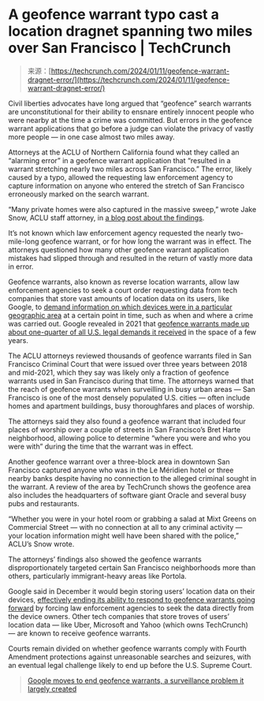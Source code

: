 <!--yml
category: 未分类
date: 2024-05-27 14:41:15
-->

# A geofence warrant typo cast a location dragnet spanning two miles over San Francisco | TechCrunch

> 来源：[https://techcrunch.com/2024/01/11/geofence-warrant-dragnet-error/](https://techcrunch.com/2024/01/11/geofence-warrant-dragnet-error/)

Civil liberties advocates have long argued that “geofence” search warrants are unconstitutional for their ability to ensnare entirely innocent people who were nearby at the time a crime was committed. But errors in the geofence warrant applications that go before a judge can violate the privacy of vastly more people — in one case almost two miles away.

Attorneys at the ACLU of Northern California found what they called an “alarming error” in a geofence warrant application that “resulted in a warrant stretching nearly two miles across San Francisco.” The error, likely caused by a typo, allowed the requesting law enforcement agency to capture information on anyone who entered the stretch of San Francisco erroneously marked on the search warrant.

“Many private homes were also captured in the massive sweep,” wrote Jake Snow, ACLU staff attorney, in [a blog post about the findings](https://www.aclunc.org/blog/cops-blanketed-san-francisco-geofence-warrants-google-was-right-protect-peoples-privacy).

It’s not known which law enforcement agency requested the nearly two-mile-long geofence warrant, or for how long the warrant was in effect. The attorneys questioned how many other geofence warrant application mistakes had slipped through and resulted in the return of vastly more data in error.

Geofence warrants, also known as reverse location warrants, allow law enforcement agencies to seek a court order requesting data from tech companies that store vast amounts of location data on its users, like Google, to [demand information on which devices were in a particular geographic area](https://techcrunch.com/2021/02/06/minneapolis-protests-geofence-warrant/) at a certain point in time, such as when and where a crime was carried out. Google revealed in 2021 that [geofence warrants made up about one-quarter of all U.S. legal demands it received](https://techcrunch.com/2021/08/19/google-geofence-warrants/) in the space of a few years.

The ACLU attorneys reviewed thousands of geofence warrants filed in San Francisco Criminal Court that were issued over three years between 2018 and mid-2021, which they say was likely only a fraction of geofence warrants used in San Francisco during that time. The attorneys warned that the reach of geofence warrants when surveilling in busy urban areas — San Francisco is one of the most densely populated U.S. cities — often include homes and apartment buildings, busy thoroughfares and places of worship.

The attorneys said they also found a geofence warrant that included four places of worship over a couple of streets in San Francisco’s Bret Harte neighborhood, allowing police to determine “where you were and who you were with” during the time that the warrant was in effect.

Another geofence warrant over a three-block area in downtown San Francisco captured anyone who was in the Le Méridien hotel or three nearby banks despite having no connection to the alleged criminal sought in the warrant. A review of the area by TechCrunch shows the geofence area also includes the headquarters of software giant Oracle and several busy pubs and restaurants.

“Whether you were in your hotel room or grabbing a salad at Mixt Greens on Commercial Street — with no connection at all to any criminal activity — your location information might well have been shared with the police,” ACLU’s Snow wrote.

The attorneys’ findings also showed the geofence warrants disproportionately targeted certain San Francisco neighborhoods more than others, particularly immigrant-heavy areas like Portola.

Google said in December it would begin storing users’ location data on their devices, [effectively ending its ability to respond to geofence warrants going forward](https://techcrunch.com/2023/12/16/google-geofence-warrants-law-enforcement-privacy/) by forcing law enforcement agencies to seek the data directly from the device owners. Other tech companies that store troves of users’ location data — like Uber, Microsoft and Yahoo (which owns TechCrunch) — are known to receive geofence warrants.

Courts remain divided on whether geofence warrants comply with Fourth Amendment protections against unreasonable searches and seizures, with an eventual legal challenge likely to end up before the U.S. Supreme Court.

> [Google moves to end geofence warrants, a surveillance problem it largely created](https://techcrunch.com/2023/12/16/google-geofence-warrants-law-enforcement-privacy/)